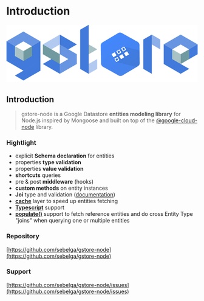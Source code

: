 # Introduction

![](.gitbook/assets/logo.png)

## Introduction

> gstore-node is a Google Datastore **entities modeling library** for Node.js inspired by Mongoose and built on top of the [@google-cloud-node](https://github.com/GoogleCloudPlatform/google-cloud-node) library.

### Hightlight

* explicit **Schema declaration** for entities
* properties **type validation**
* properties **value validation**
* **shortcuts** queries
* pre & post **middleware** \(hooks\)
* **custom methods** on entity instances
* **Joi** type and validation \([documentation](https://www.npmjs.com/package/joi)\)
* [**cache**](cache-dataloader/cache.md) layer to speed up entities fetching
* [**Typescript**](typescript.md) support
* [**populate\(\)**](populate.md) support to fetch reference entities and do cross Entity Type "joins" when querying one or multiple entities

### Repository

[https://github.com/sebelga/gstore-node](https://github.com/sebelga/gstore-node)

### Support

[https://github.com/sebelga/gstore-node/issues](https://github.com/sebelga/gstore-node/issues)

